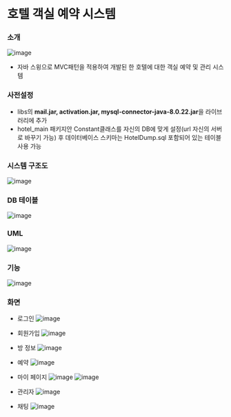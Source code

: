 # 호텔 객실 예약 시스템

### 소개

![image](https://user-images.githubusercontent.com/48886490/104948486-b6e6a200-5a00-11eb-9491-858d07560f50.png)

- 자바 스윙으로 MVC패턴을 적용하여 개발된 한 호텔에 대한 객실 예약 및 관리 시스템

### 사전설정

- libs의 **mail.jar, activation.jar, mysql-connector-java-8.0.22.jar**을 라이브러리에 추가
- hotel_main 패키지안 Constant클래스를 자신의 DB에 맞게 설정(url 자신의 서버로 바꾸기 가능) 후 데이터베이스 스키마는 HotelDump.sql 포함되어 있는 테이블 사용 가능

### 시스템 구조도

![image](https://user-images.githubusercontent.com/48886490/104948160-34f67900-5a00-11eb-835e-82c3d6b56936.png)

### DB 테이블

![image](https://user-images.githubusercontent.com/48886490/104949066-b0a4f580-5a01-11eb-8959-8dc871ccd31f.png)

### UML

![image](https://user-images.githubusercontent.com/48886490/104948991-8e12dc80-5a01-11eb-8af1-a374952a3e33.png)

### 기능

![image](https://user-images.githubusercontent.com/48886490/104948220-4e97c080-5a00-11eb-9191-ba612ff53a94.png)

### 화면

- 로그인
![image](https://user-images.githubusercontent.com/48886490/104949137-cd412d80-5a01-11eb-9a2a-5b17f3452580.png)

- 회원가입
![image](https://user-images.githubusercontent.com/48886490/104949177-de8a3a00-5a01-11eb-91c8-c9d9863b2087.png)

- 방 정보
![image](https://user-images.githubusercontent.com/48886490/104949257-04174380-5a02-11eb-87b7-b91138a21cbb.png)

- 예약
![image](https://user-images.githubusercontent.com/48886490/104949299-14c7b980-5a02-11eb-9006-05915e3edbe6.png)

- 마이 페이지
![image](https://user-images.githubusercontent.com/48886490/104949358-2c9f3d80-5a02-11eb-95dc-e7e55e85dcb6.png)
![image](https://user-images.githubusercontent.com/48886490/104949366-30cb5b00-5a02-11eb-86a2-28019902abb9.png)

- 관리자
![image](https://user-images.githubusercontent.com/48886490/104949395-3cb71d00-5a02-11eb-8683-0ef5dca0e6d5.png)

- 채팅
![image](https://user-images.githubusercontent.com/48886490/104949424-46408500-5a02-11eb-825b-68d8caa293e5.png)
